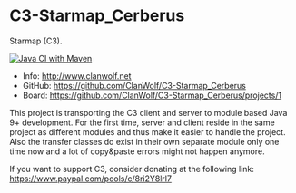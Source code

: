 # C3-Starmap_Cerberus
Starmap (C3).

[![Java CI with Maven](https://github.com/ClanWolf/C3-Starmap_Cerberus/actions/workflows/maven.yml/badge.svg)](https://github.com/ClanWolf/C3-Starmap_Cerberus/actions/workflows/maven.yml)

* Info: http://www.clanwolf.net
* GitHub: https://github.com/ClanWolf/C3-Starmap_Cerberus
* Board: https://github.com/ClanWolf/C3-Starmap_Cerberus/projects/1

This project is transporting the C3 client and server to module based Java 9+ development.
For the first time, server and client reside in the same project as different modules and thus make it easier to handle the project.
Also the transfer classes do exist in their own separate module only one time now and a lot of copy&paste errors might not happen anymore.

If you want to support C3, consider donating at the following link:  
https://www.paypal.com/pools/c/8ri2Y8lrl7
